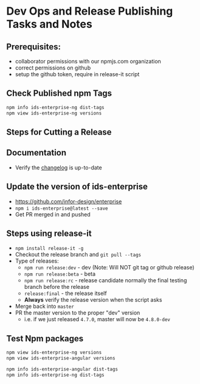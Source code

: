 # Dev Ops and Release Publishing Tasks and Notes

## Prerequisites:

- collaborator permissions with our npmjs.com organization
- correct permissions on github
- setup the github token, require in release-it script

## Check Published npm Tags

```bash
npm info ids-enterprise-ng dist-tags
npm view ids-enterprise-ng versions
```

## Steps for Cutting a Release

## Documentation

- Verify the [changelog](docs/changelog) is up-to-date

## Update the version of ids-enterprise

- <https://github.com/infor-design/enterprise>
- `npm i ids-enterprise@latest --save`
- Get PR merged in and pushed

## Steps using release-it

- `npm install release-it -g`
- Checkout the release branch and `git pull --tags`
- Type of releases:
    - `npm run release:dev` - dev (Note: Will NOT git tag or github release)
    - `npm run release:beta` - beta
    - `npm run release:rc` - release candidate normally the final testing branch before the release
    - `release:final` - the release itself
    - **Always** verify the release version when the script asks
- Merge back into `master`
- PR the master version to the proper "dev" version
    - i.e. if we just released `4.7.0`, master will now be `4.8.0-dev`

## Test Npm packages

```bash
npm view ids-enterprise-ng versions
npm view ids-enterprise-angular versions

npm info ids-enterprise-angular dist-tags
npm info ids-enterprise-ng dist-tags
```
